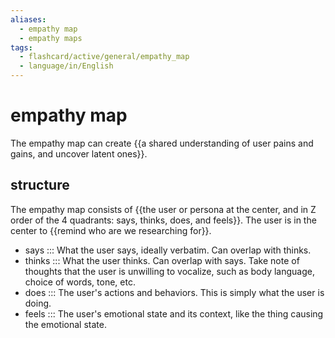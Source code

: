 ```yaml
---
aliases:
  - empathy map
  - empathy maps
tags:
  - flashcard/active/general/empathy_map
  - language/in/English
---
```


# empathy map

The empathy map can create {{a shared understanding of user pains and gains, and uncover latent ones}}.

## structure

The empathy map consists of {{the user or persona at the center, and in Z order of the 4 quadrants: says, thinks, does, and feels}}. The user is in the center to {{remind who are we researching for}}.

- says ::: What the user says, ideally verbatim. Can overlap with thinks.
- thinks ::: What the user thinks. Can overlap with says. Take note of thoughts that the user is unwilling to vocalize, such as body language, choice of words, tone, etc.
- does ::: The user's actions and behaviors. This is simply what the user is doing.
- feels ::: The user's emotional state and its context, like the thing causing the emotional state.
